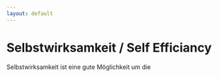 ```yaml
---
layout: default
---
```


# Selbstwirksamkeit / Self Efficiancy

Selbstwirksamkeit ist eine gute Möglichkeit um die 